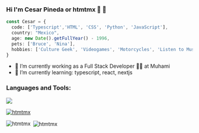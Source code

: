 ### Hi I'm Cesar Pineda or htmtmx 🐺 👋

```Typescript
const Cesar = {
  code: ['Typescript','HTML', 'CSS', 'Python', 'JavaScript'],
  country: "Mexico",
  age: new Date().getFullYear() - 1996,
  pets: ['Bruce', 'Nina'],
  hobbies: ['Culture Geek', 'Videogames', 'Motorcycles', 'Listen to Music', ]
}
```
- 🔭 I’m currently working as a Full Stack Developer 🧑‍💻 at Muhami
- 🌱 I’m currently learning: typescript, react, nextjs

<h3 align="left">Languages and Tools:</h3>
<img src="https://skillicons.dev/icons?i=anaconda,azure,css,django,docker,figma,git,github,gitlab,html,jest,js,linux,mysql,nextjs,nodejs,npm,opencv,php,postgres,postman,powershell,python,pytorch,react,sass,sklearn,tensorflow,typescript,ubuntu,vite,vscode,yarn" />

<p align="left"> <a href="https://github.com/ryo-ma/github-profile-trophy"><img src="https://github-profile-trophy.vercel.app/?username=htmtmx" alt="htmtmx" /></a> </p>

<p><img align="left" src="https://github-readme-stats.vercel.app/api/top-langs?username=htmtmx&show_icons=true&locale=en&layout=compact" alt="htmtmx" /></p>

<p>&nbsp;<img align="center" src="https://github-readme-stats.vercel.app/api?username=htmtmx&show_icons=true&locale=en" alt="htmtmx" /></p>

<!--
**htmtmx/htmtmx** is a ✨ _special_ ✨ repository because its `README.md` (this file) appears on your GitHub profile.

Here are some ideas to get you started:

- 🔭 I’m currently working on ...
- 🌱 I’m currently learning ...
- 👯 I’m looking to collaborate on ...
- 🤔 I’m looking for help with ...
- 💬 Ask me about ...
- 📫 How to reach me: ...
- 😄 Pronouns: ...
- ⚡ Fun fact: ...
-->
